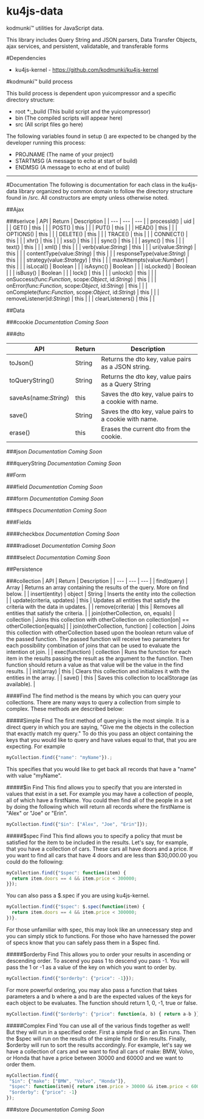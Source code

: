 ku4js-data
==============

kodmunki™ utilities for JavaScript data.

This library includes Query String and JSON parsers, Data Transfer Objects, ajax services, and persistent, validatable, and transferable forms

#Dependencies
* ku4js-kernel - https://github.com/kodmunki/ku4js-kernel

#kodmunki™ build process

This build process is dependent upon yuicompressor and a specific directory structure:

* root
 *:_build (This build script and the yuicompressor)
 * bin (The compiled scripts will appear here)
 * src (All script files go here)

The following variables found in setup () are
expected to be changed by the developer running
this process:

* PROJNAME (The name of your project)
* STARTMSG (A message to echo at start of build)
* ENDMSG (A message to echo at end of build)

---

#Documentation
The following is documentation for each class in the ku4js-data library organized by common domain to follow the
directory structure found in /src. All constructors are empty unless otherwise noted.

##Ajax

###serivce
| API | Return | Description |
| --- | --- | --- |
| processId() | uid |  |
| GET() | this |  |
| POST() | this |  |
| PUT() | this |  |
| HEAD() | this |  |
| OPTIONS() | this |  |
| DELETE() | this |  |
| TRACE() | this |  |
| CONNECT() | this |  |
| xhr() | this |  |
| xss() | this |  |
| sync() | this |  |
| async() | this |  |
| text() | this |  |
| xml() | this |  |
| verb(value:_String_) | this |  |
| uri(value:_String_) | this |  |
| contentType(value:_String_) | this |  |
| responseType(value:_String_) | this |  |
| strategy(value:_Strategy_) | this |  |
| maxAttempts(value:_Number_) | this |  |
| isLocal() | Boolean |  |
| isAsync() | Boolean |  |
| isLocked() | Boolean |  |
| isBusy() | Boolean |  |
| lock() | this |  |
| unlock() | this |  |
| onSuccess(func:_Function_, scope:_Object_, id:_String_) | this |  |
| onError(func:_Function_, scope:_Object_, id:_String_)  | this |  |
| onComplete(func:_Function_, scope:_Object_, id:_String_)  | this |  |
| removeListener(id:_String_) | this |  |
| clearListeners() | this |  |

##Data

###cookie
_Documentation Coming Soon_

###dto

| API | Return | Description |
| --- | --- | --- |
| toJson() | String | Returns the dto key, value pairs as a JSON string. |
| toQueryString() | String | Returns the dto key, value pairs as a Query String |
| saveAs(name:_String_) | this | Saves the dto key, value pairs to a cookie with name. |
| save() | String | Saves the dto key, value pairs to a cookie with name. |
| erase() | this | Erases the current dto from the cookie. |

###json
_Documentation Coming Soon_

###queryString
_Documentation Coming Soon_

##Form

###field
_Documentation Coming Soon_

###form
_Documentation Coming Soon_

###specs
_Documentation Coming Soon_

###Fields

####checkbox
_Documentation Coming Soon_

####radioset
_Documentation Coming Soon_

####select
_Documentation Coming Soon_

##Persistence

###collection
| API | Return | Description |
| --- | --- | --- |
| find(query) | Array | Returns an array containing the results of the query. More on find below. |
| insert(entity) | object | String | Inserts the entity into the collection |
| update(criteria, updates) | this | Updates all entities that satisfy the criteria with the data in updates. |
| remove(criteria) | this | Removes all entities that satisfy the criteria. |
| join(otherCollection, on, equals) | collection | Joins this collection with otherCollection on collection[on] == otherCollection[equals] |
| join(otherCollection, function) | collection | Joins this collection with otherCollection based upon the boolean return value of the passed function. The passed function will receive two parameters for each possibility combination of joins that can be used to evaluate the intention ot join. |
| exec(function) | collection | Runs the function for each item in the results passing the result as the argument to the function. Then function should return a value as that value will be the value in the find results. |
| init(array) | this | Clears this collection and initializes it with the entities in the array. |
| save() | this | Saves this collection to localStorage (as available). |

####Find
The find method is the means by which you can query your collections. There are many ways to query a collection from
simple to complex. These methods are described below:

#####Simple Find
The first method of querying is the most simple. It is a direct query in which you are saying, "Give me
the objects in the collection that exactly match my query." To do this you pass an object containing the keys that you
would like to query and have values equal to that, that you are expecting. For example
```javascript
myCollection.find({"name": "myName"}).;
```
This specifies that you would like to get back all records that have a "name" with value "myName".

#####$in Find
This find allows you to specify that you are intersted in values that exist in a set. For example you may
have a collection of people, all of which have a firstName. You could then find all of the people in a set by doing the following
which will return all records where the firstName is "Alex" or "Joe" or "Erin".
```javascript
myCollection.find({"$in": ["Alex", "Joe", "Erin"]});
```

#####$spec Find
This find allows you to specify a policy that must be satisfied for the item to be included in the results.
Let's say, for example, that you have a collection of cars. These cars all have doors and a price. If you want to find
all cars that have 4 doors and are less than $30,000.00 you could do the following:
```javascript
myCollection.find({"$spec": function(item) {
  return item.doors == 4 && item.price < 300000;
}});
```
You can also pass a $.spec if you are using ku4js-kernel.
```javascript
myCollection.find({"$spec": $.spec(function(item) {
  return item.doors == 4 && item.price < 300000;
})}.
```
For those unfamiliar with spec, this may look like an unnecessary step and you can simply stick to functions.
For those who have harnessed the power of specs know that you can safely pass them in a $spec find.

#####$orderby Find
This allows you to order your results in ascending or descending order. To ascend you pass 1 to descend you pass -1. You
will pass the 1 or -1 as a value of the key on which you want to order by.
```javascript
myCollection.find({"$orderby": {"price": -1}});
```
For more powerful ordering, you may also pass a function that takes parameters a and b where a and b are the expected
values of the keys for each object to be evaluates. The function should return 1, 0, -1, true or false.
```javascript
myCollection.find({"$orderby": {"price": function(a, b) { return a-b }}});
```

#####Complex Find
You can use all of the various finds together as well! But they will run in a specified order. First a simple find or
an $in runs. Then the $spec will run on the results of the simple find or $in results. Finally, $orderby will run to
sort the results accordingly. For example, let's say we have a collection of cars and we want to find all cars of make:
BMW, Volvo, or Honda that have a price between 30000 and 60000 and we want to order them.
```javascript
myCollection.find({
 "$in": {"make": ["BMW", "Volvo", "Honda"]},
 "$spec": function(item){ return item.price > 30000 && item.price < 60000; },
 "$orderby": {"price": -1}
});
```

###store
_Documentation Coming Soon_

